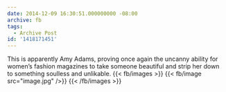 ```yaml
---
date: 2014-12-09 16:30:51.000000000 -08:00
archive: fb
tags: 
  - Archive Post
id: '1418171451'
---
```


This is apparently Amy Adams, proving once again the uncanny ability for women’s fashion magazines to take someone beautiful and strip her down to something soulless and unlikable.
{{< fb/images >}}
{{< fb/image src="image.jpg" />}}
{{< /fb/images >}}

